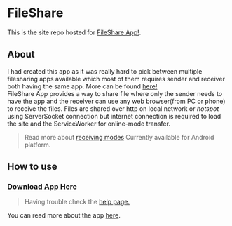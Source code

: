 # FileShare
This is the site repo hosted for [FileShare App!](http://sobydamn.github.io/fileshare).
<br/>

## About
I had created this app as it was really hard to pick between multiple filesharing apps available which most of them requires sender and receiver both having the same app. More can be found [here!](https://sobydamn.github.io/fileshare/)<br>
FileShare App provides a way to share file where only the sender needs to have the app and the receiver can use any web browser(from PC or phone) to receive the files.
Files are shared over http on local network or _hotspot_ using ServerSocket connection but internet connection is required to load the site and the ServiceWorker for online-mode transfer.
>Read more about [receiving modes](https://sobydamn.github.io/fileshare/help/how-to-use/#online-offline-mode)
>Currently available for Android platform.
## How to use
### [Download App Here](https://sobydamn.github.io/fileshare/help/how-to-use/)
>Having trouble check the [help page.](http://sobydamn.github.io/fileshare/help.html)

You can read more about the app [here](https://sobydamn.github.io/fileshare/).
